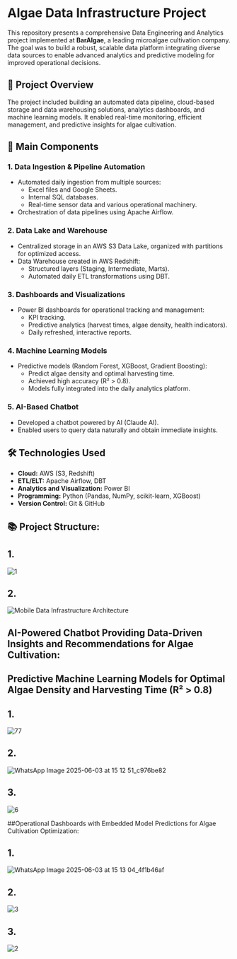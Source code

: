 # Algae Data Infrastructure Project

This repository presents a comprehensive Data Engineering and Analytics project implemented at **BarAlgae**, a leading microalgae cultivation company. The goal was to build a robust, scalable data platform integrating diverse data sources to enable advanced analytics and predictive modeling for improved operational decisions.

## 🚩 Project Overview

The project included building an automated data pipeline, cloud-based storage and data warehousing solutions, analytics dashboards, and machine learning models. It enabled real-time monitoring, efficient management, and predictive insights for algae cultivation.

## 🔗 Main Components

### 1. Data Ingestion & Pipeline Automation
- Automated daily ingestion from multiple sources:
  - Excel files and Google Sheets.
  - Internal SQL databases.
  - Real-time sensor data and various operational machinery.
- Orchestration of data pipelines using Apache Airflow.

### 2. Data Lake and Warehouse
- Centralized storage in an AWS S3 Data Lake, organized with partitions for optimized access.
- Data Warehouse created in AWS Redshift:
  - Structured layers (Staging, Intermediate, Marts).
  - Automated daily ETL transformations using DBT.

### 3. Dashboards and Visualizations
- Power BI dashboards for operational tracking and management:
  - KPI tracking.
  - Predictive analytics (harvest times, algae density, health indicators).
  - Daily refreshed, interactive reports.

### 4. Machine Learning Models
- Predictive models (Random Forest, XGBoost, Gradient Boosting):
  - Predict algae density and optimal harvesting time.
  - Achieved high accuracy (R² > 0.8).
  - Models fully integrated into the daily analytics platform.

### 5. AI-Based Chatbot
- Developed a chatbot powered by AI (Claude AI).
- Enabled users to query data naturally and obtain immediate insights.

## 🛠 Technologies Used
- **Cloud:** AWS (S3, Redshift)
- **ETL/ELT:** Apache Airflow, DBT
- **Analytics and Visualization:** Power BI
- **Programming:** Python (Pandas, NumPy, scikit-learn, XGBoost)
- **Version Control:** Git & GitHub


## 📚 Project Structure:
## 1.
![1](https://github.com/user-attachments/assets/1c20392d-a589-4bde-ab38-24a285b191ef)
## 2.
![Mobile Data Infrastructure Architecture](https://github.com/user-attachments/assets/4567802f-e1a7-482d-8a8b-0fb80708668b)


## AI-Powered Chatbot Providing Data-Driven Insights and Recommendations for Algae Cultivation:
## Predictive Machine Learning Models for Optimal Algae Density and Harvesting Time (R² > 0.8)
## 1.
![77](https://github.com/user-attachments/assets/d352a00c-545e-4703-8428-fc59560aa567)
## 2.
![WhatsApp Image 2025-06-03 at 15 12 51_c976be82](https://github.com/user-attachments/assets/b6ccb7be-3f92-4855-b118-b80df63b82a1)
## 3.
![6](https://github.com/user-attachments/assets/875e67b6-9308-4d5b-9c87-e0089689b3d7)


##Operational Dashboards with Embedded Model Predictions for Algae Cultivation Optimization:
## 1.
![WhatsApp Image 2025-06-03 at 15 13 04_4f1b46af](https://github.com/user-attachments/assets/1b22ad0a-d856-40df-a04c-9619fbf6242b)
## 2.
![3](https://github.com/user-attachments/assets/7cd3f714-d4dc-4311-994e-3bf8721906d8)
## 3.
![2](https://github.com/user-attachments/assets/084f4a59-8ace-4eb2-853c-b24726e77708)






